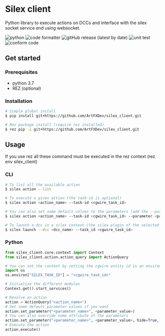 # Silex client
Python library to execute actions on DCCs and interface with the silex socket service end using websocket.

![python](https://img.shields.io/badge/PYTHON-blue?style=for-the-badge&logo=Python&logoColor=white)
![code formatter](https://img.shields.io/badge/Formatter-BLACK-black?style=for-the-badge)
![gitHub release (latest by date)](https://img.shields.io/github/v/release/ArtFXDev/silex_client)
![unit test](https://github.com/ArtFXDev/silex_client/actions/workflows/unittest.yml/badge.svg)
![conform code](https://github.com/ArtFXDev/silex_client/actions/workflows/conform.yml/badge.svg)

## Get started

### Prerequisites

- python 3.7
- REZ (optional)

### Installation
```bash
# Simple global install
$ pip install git+https://github.com/ArtFXDev/silex_client.git

# Rez package install (require rez installed)
$ rez pip -i git+https://github.com/ArtFXDev/silex_client.git
```

## Usage

If you use rez all these command must be executed in the rez context (rez env silex_client)

### CLI

```bash
# To list all the available action
$ silex action --list

# To execute a given action (the task-id is optional)
$ silex action <action_name> --task-id <cgwire_task_id>

# You can also set some default values to the parameters (add the --parameter flag for every parameters you wan to set)
$ silex action <action_name> --task-id <cgwire_task_id> --parameter <parameter_name>=<parameter_value>

# To launch a dcc in a silex context (the silex plugin of the selected dcc must be installed)
$ silex launch --dcc <dcc_name> --task_id <cgwire_task_id>
```


### Python

```python
from silex_client.core.context import Context
from silex_client.action.action_query import ActionQuery

# You can set the context by setting the cgwire entity id in an environment variable
import os
os.environ["SILEX_TASK_ID"] = "<cgwire_task_id>"

# Initialize the different modules
Context.get().start_services()

# Resolve an action
action = ActionQuery("<action_name>")
# Set some default parameter values if you want
action.set_parameter("<parameter_name>", <parameter_value>)
# You can also override some attribute of the parameters
action.set_parameter("<parameter_name>", <parameter_value>, hide=True, label=<new_label>)
# Execute the action
action.execute()
```
